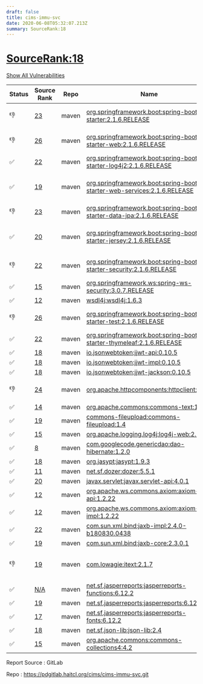 ```yaml
---
draft: false
title: cims-immu-svc
date: 2020-06-08T05:32:07.213Z
summary: SourceRank:18
---
```


# <u>SourceRank:18</u>

<a onclick="var x=document.getElementsByName('vulnerabilities');var y=[...x].filter(e=>e.style.display=='none').length==0?'none':'block';x.forEach(e=>e.style.display=y);this.innerHTML=y=='none'?'Show All Vulnerabilities':'Hide All Vulnerabilities'" href="javascript:void(0)">Show All Vulnerabilities</a>

| Status | Source<br/>Rank | Repo | Name | Vulnerabilities | Remarks |
| - | - | - | - | - | - |
|👎|[23](https://libraries.io/maven/org.springframework.boot:spring-boot-starter/sourcerank)|maven|[org.springframework.boot:spring-boot-starter:2.1.6.RELEASE](https://mvnrepository.com/artifact/org.springframework.boot/spring-boot-starter/2.1.6.RELEASE)|<a href="javascript:void(0)" onclick='var x=document.getElementById("org.springframework.boot:spring-boot-starter:2.1.6.RELEASE-vulnerabilities");x.style.display=x.style.display!="none"?"none":"block"'>1</a><div name='vulnerabilities' style='display:none' id='org.springframework.boot:spring-boot-starter:2.1.6.RELEASE-vulnerabilities'>[CVE-2017-18640](/vulnerabilities/cve-2017-18640/)</div>|Newer version existed in the list|
|👎|[26](https://libraries.io/maven/org.springframework.boot:spring-boot-starter-web/sourcerank)|maven|[org.springframework.boot:spring-boot-starter-web:2.1.6.RELEASE](https://mvnrepository.com/artifact/org.springframework.boot/spring-boot-starter-web/2.1.6.RELEASE)|<a href="javascript:void(0)" onclick='var x=document.getElementById("org.springframework.boot:spring-boot-starter-web:2.1.6.RELEASE-vulnerabilities");x.style.display=x.style.display!="none"?"none":"block"'>7</a><div name='vulnerabilities' style='display:none' id='org.springframework.boot:spring-boot-starter-web:2.1.6.RELEASE-vulnerabilities'>[CVE-2017-18640](/vulnerabilities/cve-2017-18640/)<br />[sonatype-2017-0312](/vulnerabilities/sonatype-2017-0312/)<br />[CVE-2019-12418](/vulnerabilities/cve-2019-12418/)<br />[CVE-2019-17563](/vulnerabilities/cve-2019-17563/)<br />[CVE-2020-1938](/vulnerabilities/cve-2020-1938/)<br />[CVE-2016-1000027](/vulnerabilities/cve-2016-1000027/)<br />[CVE-2020-5398](/vulnerabilities/cve-2020-5398/)</div>|Newer version existed in the list|
|✅|[22](https://libraries.io/maven/org.springframework.boot:spring-boot-starter-log4j2/sourcerank)|maven|[org.springframework.boot:spring-boot-starter-log4j2:2.1.6.RELEASE](https://mvnrepository.com/artifact/org.springframework.boot/spring-boot-starter-log4j2/2.1.6.RELEASE)|0||
|✅|[19](https://libraries.io/maven/org.springframework.boot:spring-boot-starter-web-services/sourcerank)|maven|[org.springframework.boot:spring-boot-starter-web-services:2.1.6.RELEASE](https://mvnrepository.com/artifact/org.springframework.boot/spring-boot-starter-web-services/2.1.6.RELEASE)|<a href="javascript:void(0)" onclick='var x=document.getElementById("org.springframework.boot:spring-boot-starter-web-services:2.1.6.RELEASE-vulnerabilities");x.style.display=x.style.display!="none"?"none":"block"'>7</a><div name='vulnerabilities' style='display:none' id='org.springframework.boot:spring-boot-starter-web-services:2.1.6.RELEASE-vulnerabilities'>[CVE-2017-18640](/vulnerabilities/cve-2017-18640/)<br />[sonatype-2017-0312](/vulnerabilities/sonatype-2017-0312/)<br />[CVE-2019-12418](/vulnerabilities/cve-2019-12418/)<br />[CVE-2019-17563](/vulnerabilities/cve-2019-17563/)<br />[CVE-2020-1938](/vulnerabilities/cve-2020-1938/)<br />[CVE-2016-1000027](/vulnerabilities/cve-2016-1000027/)<br />[CVE-2020-5398](/vulnerabilities/cve-2020-5398/)</div>|upgrade to 2.2.7.RELEASE<br />resolve 5 vulnerabilities|
|👎|[23](https://libraries.io/maven/org.springframework.boot:spring-boot-starter-data-jpa/sourcerank)|maven|[org.springframework.boot:spring-boot-starter-data-jpa:2.1.6.RELEASE](https://mvnrepository.com/artifact/org.springframework.boot/spring-boot-starter-data-jpa/2.1.6.RELEASE)|<a href="javascript:void(0)" onclick='var x=document.getElementById("org.springframework.boot:spring-boot-starter-data-jpa:2.1.6.RELEASE-vulnerabilities");x.style.display=x.style.display!="none"?"none":"block"'>2</a><div name='vulnerabilities' style='display:none' id='org.springframework.boot:spring-boot-starter-data-jpa:2.1.6.RELEASE-vulnerabilities'>[CVE-2017-18640](/vulnerabilities/cve-2017-18640/)<br />[CVE-2020-10683](/vulnerabilities/cve-2020-10683/)</div>|new version submitted|
|✅|[20](https://libraries.io/maven/org.springframework.boot:spring-boot-starter-jersey/sourcerank)|maven|[org.springframework.boot:spring-boot-starter-jersey:2.1.6.RELEASE](https://mvnrepository.com/artifact/org.springframework.boot/spring-boot-starter-jersey/2.1.6.RELEASE)|<a href="javascript:void(0)" onclick='var x=document.getElementById("org.springframework.boot:spring-boot-starter-jersey:2.1.6.RELEASE-vulnerabilities");x.style.display=x.style.display!="none"?"none":"block"'>8</a><div name='vulnerabilities' style='display:none' id='org.springframework.boot:spring-boot-starter-jersey:2.1.6.RELEASE-vulnerabilities'>[CVE-2017-18640](/vulnerabilities/cve-2017-18640/)<br />[sonatype-2017-0312](/vulnerabilities/sonatype-2017-0312/)<br />[CVE-2019-12418](/vulnerabilities/cve-2019-12418/)<br />[CVE-2019-17563](/vulnerabilities/cve-2019-17563/)<br />[CVE-2020-1938](/vulnerabilities/cve-2020-1938/)<br />[CVE-2016-1000027](/vulnerabilities/cve-2016-1000027/)<br />[CVE-2020-5398](/vulnerabilities/cve-2020-5398/)<br />[CVE-2018-1270](/vulnerabilities/cve-2018-1270/)</div>|upgrade to 2.2.7.RELEASE<br />resolve 6 vulnerabilities|
|👎|[22](https://libraries.io/maven/org.springframework.boot:spring-boot-starter-security/sourcerank)|maven|[org.springframework.boot:spring-boot-starter-security:2.1.6.RELEASE](https://mvnrepository.com/artifact/org.springframework.boot/spring-boot-starter-security/2.1.6.RELEASE)|<a href="javascript:void(0)" onclick='var x=document.getElementById("org.springframework.boot:spring-boot-starter-security:2.1.6.RELEASE-vulnerabilities");x.style.display=x.style.display!="none"?"none":"block"'>3</a><div name='vulnerabilities' style='display:none' id='org.springframework.boot:spring-boot-starter-security:2.1.6.RELEASE-vulnerabilities'>[CVE-2017-18640](/vulnerabilities/cve-2017-18640/)<br />[CVE-2016-1000027](/vulnerabilities/cve-2016-1000027/)<br />[CVE-2020-5398](/vulnerabilities/cve-2020-5398/)</div>|Newer version existed in the list|
|✅|[15](https://libraries.io/maven/org.springframework.ws:spring-ws-security/sourcerank)|maven|[org.springframework.ws:spring-ws-security:3.0.7.RELEASE](https://mvnrepository.com/artifact/org.springframework.ws/spring-ws-security/3.0.7.RELEASE)|<a href="javascript:void(0)" onclick='var x=document.getElementById("org.springframework.ws:spring-ws-security:3.0.7.RELEASE-vulnerabilities");x.style.display=x.style.display!="none"?"none":"block"'>16</a><div name='vulnerabilities' style='display:none' id='org.springframework.ws:spring-ws-security:3.0.7.RELEASE-vulnerabilities'>[CVE-2016-1000027](/vulnerabilities/cve-2016-1000027/)<br />[CVE-2020-5398](/vulnerabilities/cve-2020-5398/)<br />[CVE-2017-7525](/vulnerabilities/cve-2017-7525/)<br />[CVE-2017-7657](/vulnerabilities/cve-2017-7657/)<br />[CVE-2017-7658](/vulnerabilities/cve-2017-7658/)<br />[CVE-2017-9735](/vulnerabilities/cve-2017-9735/)<br />[sonatype-2016-0397](/vulnerabilities/sonatype-2016-0397/)<br />[sonatype-2017-0355](/vulnerabilities/sonatype-2017-0355/)<br />[CVE-2020-7226](/vulnerabilities/cve-2020-7226/)<br />[CVE-2016-1000338](/vulnerabilities/cve-2016-1000338/)<br />[CVE-2016-1000340](/vulnerabilities/cve-2016-1000340/)<br />[CVE-2016-1000342](/vulnerabilities/cve-2016-1000342/)<br />[CVE-2016-1000343](/vulnerabilities/cve-2016-1000343/)<br />[CVE-2016-1000344](/vulnerabilities/cve-2016-1000344/)<br />[CVE-2016-1000352](/vulnerabilities/cve-2016-1000352/)<br />[CVE-2018-1000180](/vulnerabilities/cve-2018-1000180/)</div>||
|✅|[12](https://libraries.io/maven/wsdl4j:wsdl4j/sourcerank)|maven|[wsdl4j:wsdl4j:1.6.3](https://mvnrepository.com/artifact/wsdl4j/wsdl4j/1.6.3)|0||
|👎|[26](https://libraries.io/maven/org.springframework.boot:spring-boot-starter-test/sourcerank)|maven|[org.springframework.boot:spring-boot-starter-test:2.1.6.RELEASE](https://mvnrepository.com/artifact/org.springframework.boot/spring-boot-starter-test/2.1.6.RELEASE)|<a href="javascript:void(0)" onclick='var x=document.getElementById("org.springframework.boot:spring-boot-starter-test:2.1.6.RELEASE-vulnerabilities");x.style.display=x.style.display!="none"?"none":"block"'>1</a><div name='vulnerabilities' style='display:none' id='org.springframework.boot:spring-boot-starter-test:2.1.6.RELEASE-vulnerabilities'>[CVE-2017-18640](/vulnerabilities/cve-2017-18640/)</div>|Newer version existed in the list|
|✅|[22](https://libraries.io/maven/org.springframework.boot:spring-boot-starter-thymeleaf/sourcerank)|maven|[org.springframework.boot:spring-boot-starter-thymeleaf:2.1.6.RELEASE](https://mvnrepository.com/artifact/org.springframework.boot/spring-boot-starter-thymeleaf/2.1.6.RELEASE)|<a href="javascript:void(0)" onclick='var x=document.getElementById("org.springframework.boot:spring-boot-starter-thymeleaf:2.1.6.RELEASE-vulnerabilities");x.style.display=x.style.display!="none"?"none":"block"'>1</a><div name='vulnerabilities' style='display:none' id='org.springframework.boot:spring-boot-starter-thymeleaf:2.1.6.RELEASE-vulnerabilities'>[CVE-2017-18640](/vulnerabilities/cve-2017-18640/)</div>||
|✅|[18](https://libraries.io/maven/io.jsonwebtoken:jjwt-api/sourcerank)|maven|[io.jsonwebtoken:jjwt-api:0.10.5](https://mvnrepository.com/artifact/io.jsonwebtoken/jjwt-api/0.10.5)|0||
|✅|[18](https://libraries.io/maven/io.jsonwebtoken:jjwt-impl/sourcerank)|maven|[io.jsonwebtoken:jjwt-impl:0.10.5](https://mvnrepository.com/artifact/io.jsonwebtoken/jjwt-impl/0.10.5)|0||
|✅|[18](https://libraries.io/maven/io.jsonwebtoken:jjwt-jackson/sourcerank)|maven|[io.jsonwebtoken:jjwt-jackson:0.10.5](https://mvnrepository.com/artifact/io.jsonwebtoken/jjwt-jackson/0.10.5)|<a href="javascript:void(0)" onclick='var x=document.getElementById("io.jsonwebtoken:jjwt-jackson:0.10.5-vulnerabilities");x.style.display=x.style.display!="none"?"none":"block"'>5</a><div name='vulnerabilities' style='display:none' id='io.jsonwebtoken:jjwt-jackson:0.10.5-vulnerabilities'>[CVE-2018-14718](/vulnerabilities/cve-2018-14718/)<br />[CVE-2018-14719](/vulnerabilities/cve-2018-14719/)<br />[CVE-2018-14720](/vulnerabilities/cve-2018-14720/)<br />[CVE-2018-14721](/vulnerabilities/cve-2018-14721/)<br />[sonatype-2017-0312](/vulnerabilities/sonatype-2017-0312/)</div>||
|👎|[24](https://libraries.io/maven/org.apache.httpcomponents:httpclient/sourcerank)|maven|[org.apache.httpcomponents:httpclient:4.5.9](https://mvnrepository.com/artifact/org.apache.httpcomponents/httpclient/4.5.9)|0|Newer version existed in the list|
|✅|[14](https://libraries.io/maven/org.apache.commons:commons-text/sourcerank)|maven|[org.apache.commons:commons-text:1.6](https://mvnrepository.com/artifact/org.apache.commons/commons-text/1.6)|0||
|✅|[19](https://libraries.io/maven/commons-fileupload:commons-fileupload/sourcerank)|maven|[commons-fileupload:commons-fileupload:1.4](https://mvnrepository.com/artifact/commons-fileupload/commons-fileupload/1.4)|0||
|✅|[15](https://libraries.io/maven/org.apache.logging.log4j:log4j-web/sourcerank)|maven|[org.apache.logging.log4j:log4j-web:2.11.2](https://mvnrepository.com/artifact/org.apache.logging.log4j/log4j-web/2.11.2)|0||
|✅|[8](https://libraries.io/maven/com.googlecode.genericdao:dao-hibernate/sourcerank)|maven|[com.googlecode.genericdao:dao-hibernate:1.2.0](https://mvnrepository.com/artifact/com.googlecode.genericdao/dao-hibernate/1.2.0)|<a href="javascript:void(0)" onclick='var x=document.getElementById("com.googlecode.genericdao:dao-hibernate:1.2.0-vulnerabilities");x.style.display=x.style.display!="none"?"none":"block"'>2</a><div name='vulnerabilities' style='display:none' id='com.googlecode.genericdao:dao-hibernate:1.2.0-vulnerabilities'>[CVE-2018-1000632](/vulnerabilities/cve-2018-1000632/)<br />[CVE-2020-10683](/vulnerabilities/cve-2020-10683/)</div>||
|✅|[18](https://libraries.io/maven/org.jasypt:jasypt/sourcerank)|maven|[org.jasypt:jasypt:1.9.3](https://mvnrepository.com/artifact/org.jasypt/jasypt/1.9.3)|0||
|✅|[11](https://libraries.io/maven/net.sf.dozer:dozer/sourcerank)|maven|[net.sf.dozer:dozer:5.5.1](https://mvnrepository.com/artifact/net.sf.dozer/dozer/5.5.1)|<a href="javascript:void(0)" onclick='var x=document.getElementById("net.sf.dozer:dozer:5.5.1-vulnerabilities");x.style.display=x.style.display!="none"?"none":"block"'>2</a><div name='vulnerabilities' style='display:none' id='net.sf.dozer:dozer:5.5.1-vulnerabilities'>[CVE-2014-0114](/vulnerabilities/cve-2014-0114/)<br />[sonatype-2015-0002](/vulnerabilities/sonatype-2015-0002/)</div>||
|✅|[20](https://libraries.io/maven/javax.servlet:javax.servlet-api/sourcerank)|maven|[javax.servlet:javax.servlet-api:4.0.1](https://mvnrepository.com/artifact/javax.servlet/javax.servlet-api/4.0.1)|0||
|✅|[12](https://libraries.io/maven/org.apache.ws.commons.axiom:axiom-api/sourcerank)|maven|[org.apache.ws.commons.axiom:axiom-api:1.2.22](https://mvnrepository.com/artifact/org.apache.ws.commons.axiom/axiom-api/1.2.22)|0||
|✅|[12](https://libraries.io/maven/org.apache.ws.commons.axiom:axiom-impl/sourcerank)|maven|[org.apache.ws.commons.axiom:axiom-impl:1.2.22](https://mvnrepository.com/artifact/org.apache.ws.commons.axiom/axiom-impl/1.2.22)|0||
|✅|[22](https://libraries.io/maven/com.sun.xml.bind:jaxb-impl/sourcerank)|maven|[com.sun.xml.bind:jaxb-impl:2.4.0-b180830.0438](https://mvnrepository.com/artifact/com.sun.xml.bind/jaxb-impl/2.4.0-b180830.0438)|0||
|✅|[19](https://libraries.io/maven/com.sun.xml.bind:jaxb-core/sourcerank)|maven|[com.sun.xml.bind:jaxb-core:2.3.0.1](https://mvnrepository.com/artifact/com.sun.xml.bind/jaxb-core/2.3.0.1)|0||
|👎|[19](https://libraries.io/maven/com.lowagie:itext/sourcerank)|maven|[com.lowagie:itext:2.1.7](https://mvnrepository.com/artifact/com.lowagie/itext/2.1.7)|<a href="javascript:void(0)" onclick='var x=document.getElementById("com.lowagie:itext:2.1.7-vulnerabilities");x.style.display=x.style.display!="none"?"none":"block"'>10</a><div name='vulnerabilities' style='display:none' id='com.lowagie:itext:2.1.7-vulnerabilities'>[CVE-2016-1000338](/vulnerabilities/cve-2016-1000338/)<br />[CVE-2016-1000343](/vulnerabilities/cve-2016-1000343/)<br />[CVE-2018-1000180](/vulnerabilities/cve-2018-1000180/)<br />[CVE-2018-5382](/vulnerabilities/cve-2018-5382/)<br />[CVE-2019-17359](/vulnerabilities/cve-2019-17359/)<br />[CVE-2016-1000338](/vulnerabilities/cve-2016-1000338/)<br />[CVE-2016-1000343](/vulnerabilities/cve-2016-1000343/)<br />[CVE-2018-1000180](/vulnerabilities/cve-2018-1000180/)<br />[CVE-2018-5382](/vulnerabilities/cve-2018-5382/)<br />[CVE-2019-17359](/vulnerabilities/cve-2019-17359/)</div>|upgrade to 4.2.2<br/>resolve 9 vulnerabilities|
|✅|[N/A](https://libraries.io/maven/net.sf.jasperreports:jasperreports-functions/sourcerank)|maven|[net.sf.jasperreports:jasperreports-functions:6.12.2](https://mvnrepository.com/artifact/net.sf.jasperreports/jasperreports-functions/6.12.2)|<a href="javascript:void(0)" onclick='var x=document.getElementById("net.sf.jasperreports:jasperreports-functions:6.12.2-vulnerabilities");x.style.display=x.style.display!="none"?"none":"block"'>1</a><div name='vulnerabilities' style='display:none' id='net.sf.jasperreports:jasperreports-functions:6.12.2-vulnerabilities'>[CVE-2019-17359](/vulnerabilities/cve-2019-17359/)</div>||
|✅|[19](https://libraries.io/maven/net.sf.jasperreports:jasperreports/sourcerank)|maven|[net.sf.jasperreports:jasperreports:6.12.2](https://mvnrepository.com/artifact/net.sf.jasperreports/jasperreports/6.12.2)|<a href="javascript:void(0)" onclick='var x=document.getElementById("net.sf.jasperreports:jasperreports:6.12.2-vulnerabilities");x.style.display=x.style.display!="none"?"none":"block"'>1</a><div name='vulnerabilities' style='display:none' id='net.sf.jasperreports:jasperreports:6.12.2-vulnerabilities'>[CVE-2019-17359](/vulnerabilities/cve-2019-17359/)</div>||
|✅|[17](https://libraries.io/maven/net.sf.jasperreports:jasperreports-fonts/sourcerank)|maven|[net.sf.jasperreports:jasperreports-fonts:6.12.2](https://mvnrepository.com/artifact/net.sf.jasperreports/jasperreports-fonts/6.12.2)|0||
|✅|[18](https://libraries.io/maven/net.sf.json-lib:json-lib/sourcerank)|maven|[net.sf.json-lib:json-lib:2.4](https://mvnrepository.com/artifact/net.sf.json-lib/json-lib/2.4)|0||
|✅|[15](https://libraries.io/maven/org.apache.commons:commons-collections4/sourcerank)|maven|[org.apache.commons:commons-collections4:4.2](https://mvnrepository.com/artifact/org.apache.commons/commons-collections4/4.2)|0||


Report Source : GitLab

Repo : https://pdgitlab.haitcl.org/cims/cims-immu-svc.git
